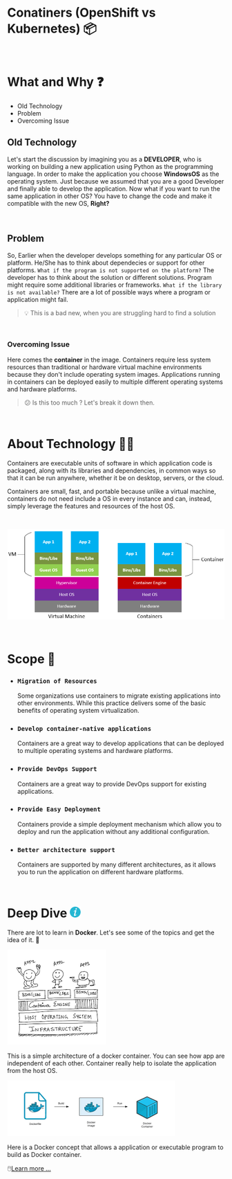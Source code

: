 # Conatiners (OpenShift vs Kubernetes) 📦

<br>

# What and Why ❓
* Old Technology
* Problem
* Overcoming Issue

## Old Technology

Let's start the discussion by imagining you as a **DEVELOPER**, who is working on building a new application using Python as the programming language. In order to make the application you choose **WindowsOS** as the operating system. Just because we assumed that you are a good Developer and finally able to develop the application. Now what if you want to run the same application in other OS? You have to change the code and make it compatible with the new OS, **Right?**

<br>

## Problem

So, Earlier when the developer develops something for any particular OS or platform. He/She has to think about dependecies or support for other platforms. `What if the program is not supported on the platform?` The developer has to think about the solution or different solutions. Program might require some additional libraries or frameworks. `What if the library is not available?` There are a lot of possible ways where a program or application might fail. 


> 💡 This is a bad new, when you are struggling hard to find a solution


<br>

### Overcoming Issue

Here comes the **container** in the image. Containers require less system resources than traditional or hardware virtual machine environments because they don't include operating system images. Applications running in containers can be deployed easily to multiple different operating systems and hardware platforms.

> 😕 Is this too much ? Let's break it down then.

<br>

# About Technology 🧑‍💻

Containers are executable units of software in which application code is packaged, along with its libraries and dependencies, in common ways so that it can be run anywhere, whether it be on desktop, servers, or the cloud.

Containers are small, fast, and portable because unlike a virtual machine, containers do not need include a OS in every instance and can, instead, simply leverage the features and resources of the host OS.

<br>

![alt text](./images/container.png "Docker Concept")

<br>

# Scope 🔎

* ### `Migration of Resources`
     Some organizations use containers to migrate existing applications into other environments. While this practice delivers some of the basic benefits of operating system virtualization.

* ### `Develop container-native applications`
    Containers are a great way to develop applications that can be deployed to multiple operating systems and hardware platforms.

* ### `Provide DevOps Support`
    Containers are a great way to provide DevOps support for existing applications.

* ### `Provide Easy Deployment`
    Containers provide a simple deployment mechanism which allow you to deploy and run the application without any additional configuration.

* ### `Better architecture support`
    Containers are supported by many different architectures, as it allows you to run the application on different hardware platforms.

<br>

# Deep Dive <img src="./images/info.png" alt="info" width="25px" height="25px">

There are lot to learn in **Docker**. Let's see some of the topics and get the idea of it. 🙂

![alt text](./images/container1.png "Docker Architecture") 

This is a simple architecture of a docker container. You can see how app are independent of each other. Container really help to isolate the application from the host OS.

![alt text](./images/docker.png "Docker Concept")

Here is a Docker concept that allows a application or executable program to build as Docker container.

🖱️[Learn more ... ](./docker.md)
